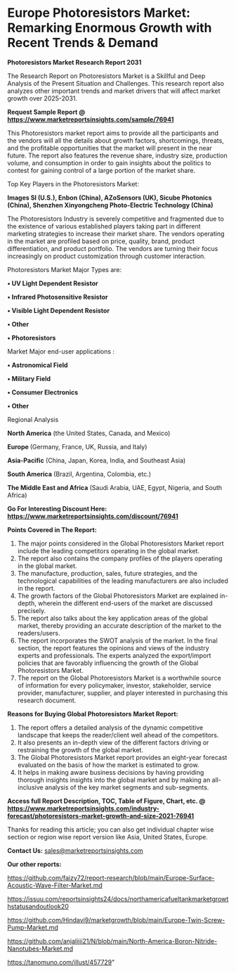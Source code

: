  # Europe Photoresistors Market: Remarking Enormous Growth with Recent Trends & Demand

<strong>Photoresistors Market Research Report 2031</strong>

The Research Report on Photoresistors Market is a Skillful and Deep Analysis of the Present Situation and Challenges. This research report also analyzes other important trends and market drivers that will affect market growth over 2025-2031.

<strong>Request Sample Report @ <a href=https://www.marketreportsinsights.com/sample/76941>https://www.marketreportsinsights.com/sample/76941</a></strong>

This Photoresistors market report aims to provide all the participants and the vendors will all the details about growth factors, shortcomings, threats, and the profitable opportunities that the market will present in the near future. The report also features the revenue share, industry size, production volume, and consumption in order to gain insights about the politics to contest for gaining control of a large portion of the market share.

Top Key Players in the Photoresistors Market:

<strong>Images SI (U.S.), Enbon (China), AZoSensors (UK), Sicube Photonics (China), Shenzhen Xinyongcheng Photo-Electric Technology (China)</strong>

The Photoresistors Industry is severely competitive and fragmented due to the existence of various established players taking part in different marketing strategies to increase their market share. The vendors operating in the market are profiled based on price, quality, brand, product differentiation, and product portfolio. The vendors are turning their focus increasingly on product customization through customer interaction.

Photoresistors Market Major Types are:

<strong>• UV Light Dependent Resistor

• Infrared Photosensitive Resistor

• Visible Light Dependent Resistor

• Other

• Photoresistors</strong>

Market Major end-user applications :

<strong>• Astronomical Field

• Military Field

• Consumer Electronics

• Other</strong>

Regional Analysis

</u><strong><b>North America</b></strong> (the United States, Canada, and Mexico)

<strong><b>Europe </b></strong>(Germany, France, UK, Russia, and Italy)

<strong><b>Asia-Pacific</b></strong> (China, Japan, Korea, India, and Southeast Asia)

<strong><b>South America</b></strong> (Brazil, Argentina, Colombia, etc.)

<strong><b>The Middle East and Africa</b></strong> (Saudi Arabia, UAE, Egypt, Nigeria, and South Africa)

<strong>Go For Interesting Discount Here: <a href=https://www.marketreportsinsights.com/discount/76941>https://www.marketreportsinsights.com/discount/76941</a></strong>

<strong>Points Covered in The Report:</strong>
<ol>
  <li>The major points considered in the Global Photoresistors Market report include the leading competitors operating in the global market.</li>
  <li>The report also contains the company profiles of the players operating in the global market.</li>
  <li>The manufacture, production, sales, future strategies, and the technological capabilities of the leading manufacturers are also included in the report.</li>
  <li>The growth factors of the Global Photoresistors Market are explained in-depth, wherein the different end-users of the market are discussed precisely.</li>
  <li>The report also talks about the key application areas of the global market, thereby providing an accurate description of the market to the readers/users.</li>
  <li>The report incorporates the SWOT analysis of the market. In the final section, the report features the opinions and views of the industry experts and professionals. The experts analyzed the export/import policies that are favorably influencing the growth of the Global Photoresistors Market.</li>
  <li>The report on the Global Photoresistors Market is a worthwhile source of information for every policymaker, investor, stakeholder, service provider, manufacturer, supplier, and player interested in purchasing this research document.</li>
</ol>
<strong>Reasons for Buying Global Photoresistors Market Report:</strong>

<ol>
  <li>The report offers a detailed analysis of the dynamic competitive landscape that keeps the reader/client well ahead of the competitors.</li>
  <li>It also presents an in-depth view of the different factors driving or restraining the growth of the global market.</li>
  <li>The Global Photoresistors Market report provides an eight-year forecast evaluated on the basis of how the market is estimated to grow.</li>
  <li>It helps in making aware business decisions by having providing thorough insights insights into the global market and by making an all-inclusive analysis of the key market segments and sub-segments.</li>
</ol>
<strong>Access full Report Description, TOC, Table of Figure, Chart, etc. @ <a href=https://www.marketreportsinsights.com/industry-forecast/photoresistors-market-growth-and-size-2021-76941>https://www.marketreportsinsights.com/industry-forecast/photoresistors-market-growth-and-size-2021-76941</a></strong>


Thanks for reading this article; you can also get individual chapter wise section or region wise report version like Asia, United States, Europe.

<strong>Contact Us:</strong>
sales@marketreportsinsights.com

<strong>Our other reports:</strong>

<a href=https://github.com/faizy72/report-research/blob/main/Europe-Surface-Acoustic-Wave-Filter-Market.md>https://github.com/faizy72/report-research/blob/main/Europe-Surface-Acoustic-Wave-Filter-Market.md</a>

<a href=https://issuu.com/reportsinsights24/docs/northamericafueltankmarketgrowthstatusandoutlook20>https://issuu.com/reportsinsights24/docs/northamericafueltankmarketgrowthstatusandoutlook20</a>

<a href=https://github.com/Hindavi9/marketgrowth/blob/main/Europe-Twin-Screw-Pump-Market.md>https://github.com/Hindavi9/marketgrowth/blob/main/Europe-Twin-Screw-Pump-Market.md</a>

<a href=https://github.com/anjaliiii21/N/blob/main/North-America-Boron-Nitride-Nanotubes-Market.md>https://github.com/anjaliiii21/N/blob/main/North-America-Boron-Nitride-Nanotubes-Market.md</a>

<a href=https://tanomuno.com/illust/457729>https://tanomuno.com/illust/457729</a>"
